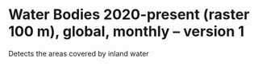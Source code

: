 #  Water Bodies 2020-present (raster 100 m), global, monthly – version 1

Detects the areas covered by inland water